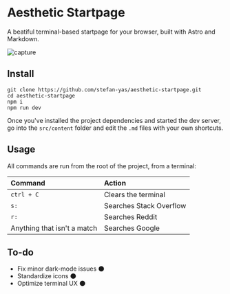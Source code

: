 # Aesthetic Startpage

A beatiful terminal-based startpage for your browser, built with Astro and Markdown.

![capture](https://github.com/stefan-yas/aesthetic-startpage/blob/main/public/capture.png)

## Install

```
git clone https://github.com/stefan-yas/aesthetic-startpage.git
cd aesthetic-startpage
npm i
npm run dev
```

Once you've installed the project dependencies and started the dev server, go into the `src/content` folder and edit the `.md` files with your own shortcuts.

## Usage

All commands are run from the root of the project, from a terminal:

| Command                     | Action                  |
| :-------------------------- | :---------------------- |
| `ctrl + C`                  | Clears the terminal     |
| `s:`                        | Searches Stack Overflow |
| `r:`                        | Searches Reddit         |
| Anything that isn't a match | Searches Google         |

## To-do

- Fix minor dark-mode issues 🌑
- Standardize icons 🌑
- Optimize terminal UX 🌑
